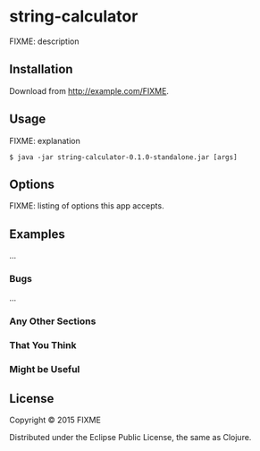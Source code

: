 # string-calculator

FIXME: description

## Installation

Download from http://example.com/FIXME.

## Usage

FIXME: explanation

    $ java -jar string-calculator-0.1.0-standalone.jar [args]

## Options

FIXME: listing of options this app accepts.

## Examples

...

### Bugs

...

### Any Other Sections
### That You Think
### Might be Useful

## License

Copyright © 2015 FIXME

Distributed under the Eclipse Public License, the same as Clojure.
